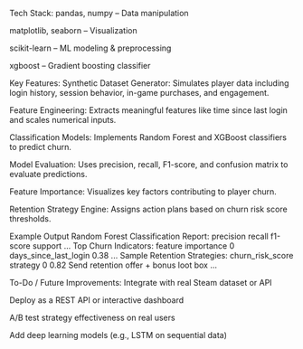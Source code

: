 Tech Stack:
pandas, numpy – Data manipulation

matplotlib, seaborn – Visualization

scikit-learn – ML modeling & preprocessing

xgboost – Gradient boosting classifier

Key Features:
Synthetic Dataset Generator: Simulates player data including login history, session behavior, in-game purchases, and engagement.

Feature Engineering: Extracts meaningful features like time since last login and scales numerical inputs.

Classification Models: Implements Random Forest and XGBoost classifiers to predict churn.

Model Evaluation: Uses precision, recall, F1-score, and confusion matrix to evaluate predictions.

Feature Importance: Visualizes key factors contributing to player churn.

Retention Strategy Engine: Assigns action plans based on churn risk score thresholds.


Example Output
Random Forest Classification Report:
              precision    recall  f1-score   support
...
Top Churn Indicators:
        feature     importance
0   days_since_last_login    0.38
...
Sample Retention Strategies:
  churn_risk_score                 strategy
0             0.82  Send retention offer + bonus loot box
...


To-Do / Future Improvements:
Integrate with real Steam dataset or API

Deploy as a REST API or interactive dashboard

A/B test strategy effectiveness on real users

Add deep learning models (e.g., LSTM on sequential data)
